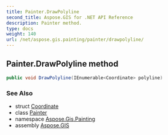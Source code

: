 ```yaml
---
title: Painter.DrawPolyline
second_title: Aspose.GIS for .NET API Reference
description: Painter method. 
type: docs
weight: 140
url: /net/aspose.gis.painting/painter/drawpolyline/
---
```

## Painter.DrawPolyline method

```csharp
public void DrawPolyline(IEnumerable<Coordinate> polyline)
```

### See Also

* struct [Coordinate](../../../aspose.gis.common/coordinate/)
* class [Painter](../)
* namespace [Aspose.Gis.Painting](../../painter/)
* assembly [Aspose.GIS](../../../)


